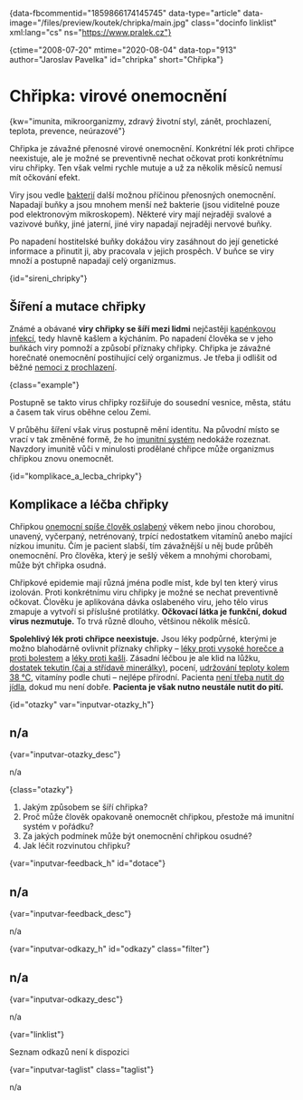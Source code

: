 
{data-fbcommentid="1859866174145745" data-type="article" data-image="/files/preview/koutek/chripka/main.jpg" class="docinfo linklist" xml:lang="cs" ns="https://www.pralek.cz"}

{ctime="2008-07-20" mtime="2020-08-04" data-top="913" author="Jaroslav Pavelka" id="chripka" short="Chřipka"}

# Chřipka: virové onemocnění

<!-- generated attribute kw by user_updatekw.sh on 2020-10-11, do not edit -->

{kw="imunita, mikroorganizmy, zdravý životní styl, zánět, prochlazení, teplota, prevence, neúrazové"}

Chřipka je závažné přenosné virové onemocnění. Konkrétní lék proti chřipce neexistuje, ale je možné se preventivně nechat očkovat proti konkrétnímu viru chřipky. Ten však velmi rychle mutuje a už za několik měsíců nemusí mít očkování efekt.

Viry jsou vedle [bakterií][1] další možnou příčinou přenosných onemocnění. Napadají buňky a jsou mnohem menší než bakterie (jsou viditelné pouze pod elektronovým mikroskopem). Některé viry mají nejraději svalové a vazivové buňky, jiné jaterní, jiné viry napadají nejraději nervové buňky.

Po napadení hostitelské buňky dokážou viry zasáhnout do její genetické informace a přinutit ji, aby pracovala v jejich prospěch. V buňce se viry množí a postupně napadají celý organizmus.

{id="sireni_chripky"}

## Šíření a mutace chřipky

Známé a obávané **viry chřipky se šíří mezi lidmi** nejčastěji [kapénkovou infekcí][2], tedy hlavně kašlem a kýcháním. Po napadení člověka se v jeho buňkách viry pomnoží a způsobí příznaky chřipky. Chřipka je závažné horečnaté onemocnění postihující celý organizmus. Je třeba ji odlišit od běžné [nemoci z prochlazení][3].

{class="example"}

Postupně se takto virus chřipky rozšiřuje do sousední vesnice, města, státu a časem tak virus oběhne celou Zemi.

V průběhu šíření však virus postupně mění identitu. Na původní místo se vrací v tak změněné formě, že ho [imunitní systém][4] nedokáže rozeznat. Navzdory imunitě vůči v minulosti prodělané chřipce může organizmus chřipkou znovu onemocnět.

{id="komplikace\_a\_lecba_chripky"}

## Komplikace a léčba chřipky

Chřipkou [onemocní spíše člověk oslabený][5] věkem nebo jinou chorobou, unavený, vyčerpaný, netrénovaný, trpící nedostatkem vitamínů anebo mající nízkou imunitu. Čím je pacient slabší, tím závažnější u něj bude průběh onemocnění. Pro člověka, který je sešlý věkem a mnohými chorobami, může být chřipka osudná.

Chřipkové epidemie mají různá jména podle míst, kde byl ten který virus izolován. Proti konkrétnímu viru chřipky je možné se nechat preventivně očkovat. Člověku je aplikována dávka oslabeného viru, jeho tělo virus zmapuje a vytvoří si příslušné protilátky. **Očkovací látka je funkční, dokud virus nezmutuje.** To trvá různě dlouho, většinou několik měsíců.

**Spolehlivý lék proti chřipce neexistuje.** Jsou léky podpůrné, kterými je možno blahodárně ovlivnit příznaky chřipky – [léky proti vysoké horečce a proti bolestem][6] a [léky proti kašli][7]. Zásadní léčbou je ale klid na lůžku, [dostatek tekutin (čaj a střídavě minerálky)][8], pocení, [udržování teploty kolem 38 °C][3], vitamíny podle chuti – nejlépe přírodní. Pacienta [není třeba nutit do jídla][9], dokud mu není dobře. **Pacienta je však nutno neustále nutit do pití.**

{id="otazky" var="inputvar-otazky_h"}

## n/a

{var="inputvar-otazky_desc"}

n/a

{class="otazky"}

  1. Jakým způsobem se šíří chřipka?
  2. Proč může člověk opakovaně onemocnět chřipkou, přestože má imunitní systém v pořádku?
  3. Za jakých podmínek může být onemocnění chřipkou osudné?
  4. Jak léčit rozvinutou chřipku?

{var="inputvar-feedback_h" id="dotace"}

## n/a

{var="inputvar-feedback_desc"}

n/a

{var="inputvar-odkazy_h" id="odkazy" class="filter"}

## n/a

{var="inputvar-odkazy_desc"}

n/a

{var="linklist"}

Seznam odkazů není k dispozici

{var="inputvar-taglist" class="taglist"}

n/a

 [1]: bakterie
 [2]: ryma
 [3]: teplota
 [4]: imunita
 [5]: jak_neonemocnet
 [6]: analgetika
 [7]: kasel
 [8]: prijem_tekutin
 [9]: travici_potize

